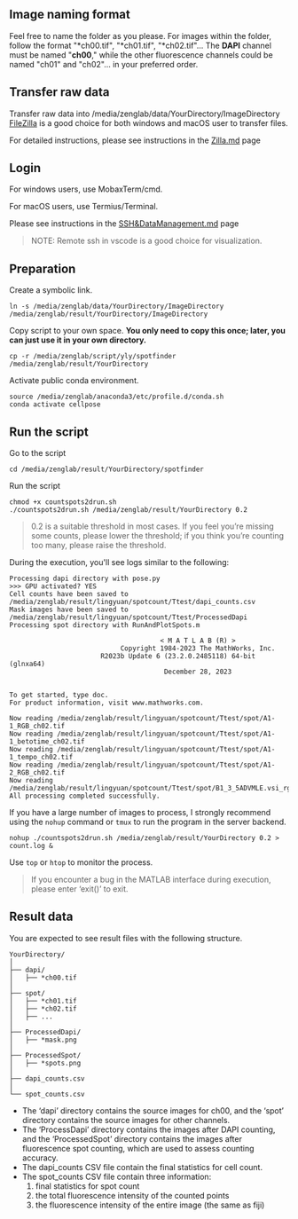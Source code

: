## Image naming format

Feel free to name the folder as you please.
For images within the folder, follow the format "*ch00.tif", "*ch01.tif", "*ch02.tif"... The **DAPI** channel must be named "**ch00**," while the other fluorescence channels could be named "ch01" and "ch02"... in your preferred order.

## Transfer raw data

Transfer raw data into /media/zenglab/data/YourDirectory/ImageDirectory
[FileZilla](https://filezilla-project.org) is a good choice for both windows and macOS user to transfer files.

For detailed instructions, please see instructions in the [Zilla.md](https://github.com/ZenghuPKU/cell_spot_finding/blob/main/Zilla.md) page

## Login 
For windows users, use MobaxTerm/cmd.

For macOS users, use Termius/Terminal.

Please see instructions in the [SSH&DataManagement.md](https://github.com/ZenghuPKU/zenglab_server/blob/main/SSH%26DataManagement.md) page

> NOTE: Remote ssh in vscode is a good choice for visualization.

## Preparation

Create a symbolic link.

```batch
ln -s /media/zenglab/data/YourDirectory/ImageDirectory /media/zenglab/result/YourDirectory/ImageDirectory
```

Copy script to your own space.
**You only need to copy this once; later, you can just use it in your own directory.**
```batchfile
cp -r /media/zenglab/script/yly/spotfinder /media/zenglab/result/YourDirectory
```

Activate public conda environment.

```batch
source /media/zenglab/anaconda3/etc/profile.d/conda.sh
conda activate cellpose
```

## Run the script
Go to the script

```batchfile
cd /media/zenglab/result/YourDirectory/spotfinder
```

Run the script
```batchfile
chmod +x countspots2drun.sh
./countspots2drun.sh /media/zenglab/result/YourDirectory 0.2
```
> 0.2 is a suitable threshold in most cases. If you feel you’re missing some counts, please lower the threshold; if you think you’re counting too many, please raise the threshold.

During the execution, you'll see logs similar to the following:
```batchfile
Processing dapi directory with pose.py
>>> GPU activated? YES
Cell counts have been saved to /media/zenglab/result/lingyuan/spotcount/Ttest/dapi_counts.csv
Mask images have been saved to /media/zenglab/result/lingyuan/spotcount/Ttest/ProcessedDapi
Processing spot directory with RunAndPlotSpots.m

                                      < M A T L A B (R) >
                            Copyright 1984-2023 The MathWorks, Inc.
                       R2023b Update 6 (23.2.0.2485118) 64-bit (glnxa64)
                                       December 28, 2023

 
To get started, type doc.
For product information, visit www.mathworks.com.
 
Now reading /media/zenglab/result/lingyuan/spotcount/Ttest/spot/A1-1_RGB_ch02.tif
Now reading /media/zenglab/result/lingyuan/spotcount/Ttest/spot/A1-1_betotime_ch02.tif
Now reading /media/zenglab/result/lingyuan/spotcount/Ttest/spot/A1-1_tempo_ch02.tif
Now reading /media/zenglab/result/lingyuan/spotcount/Ttest/spot/A1-2_RGB_ch02.tif
Now reading /media/zenglab/result/lingyuan/spotcount/Ttest/spot/B1_3_5ADVMLE.vsi_rgb_CH(CON640)_1CH_ch03.tif
All processing completed successfully.
```

If you have a large number of images to process, I strongly recommend using the `nohup` command or `tmux` to run the program in the server backend.

```batch
nohup ./countspots2drun.sh /media/zenglab/result/YourDirectory 0.2 > count.log &
```

Use `top` or `htop` to monitor the process.

> If you encounter a bug in the MATLAB interface during execution, please enter ‘exit()’ to exit.

## Result data

You are expected to see result files with the following structure.

```batchfile
YourDirectory/
│
├── dapi/
│   ├── *ch00.tif
│
├── spot/
│   ├── *ch01.tif
│   ├── *ch02.tif
│   ├── ...
│
├── ProcessedDapi/
│   ├── *mask.png
│   
├── ProcessedSpot/
│   ├── *spots.png
│
├── dapi_counts.csv
│
└── spot_counts.csv
```

- The ‘dapi’ directory contains the source images for ch00, and the ‘spot’ directory contains the source images for other channels.
- The ‘ProcessDapi’ directory contains the images after DAPI counting, and the ‘ProcessedSpot’ directory contains the images after fluorescence spot counting, which are used to assess counting accuracy.
- The dapi_counts CSV file contain the final statistics for cell count.
- The spot_counts CSV file contain three information:
  1. final statistics for spot count
  2. the total fluorescence intensity of the counted points
  3. the fluorescence intensity of the entire image (the same as fiji)


